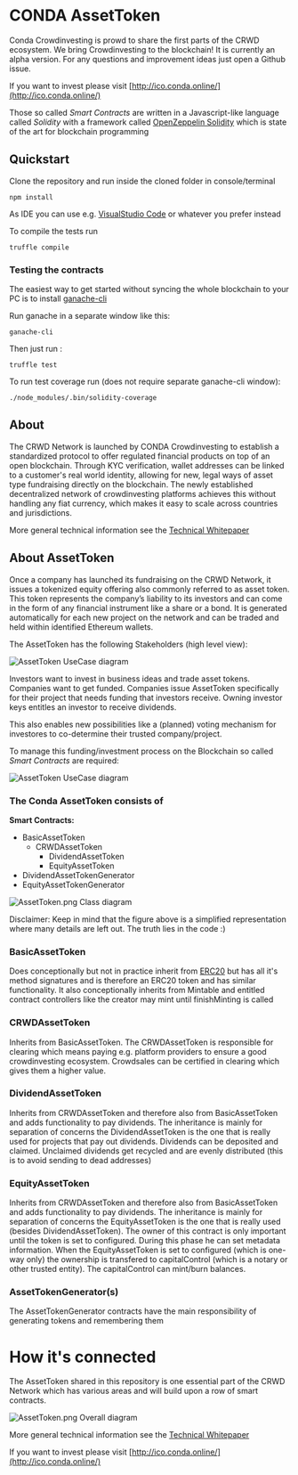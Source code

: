 # CONDA AssetToken

Conda Crowdinvesting is prowd to share the first parts of the CRWD ecosystem. We bring Crowdinvesting to the blockchain! It is currently an alpha version. For any questions and improvement ideas just open a Github issue.

If you want to invest please visit [http://ico.conda.online/](http://ico.conda.online/)

Those so called *Smart Contracts* are written in a Javascript-like language called *Solidity* with a framework called [OpenZeppelin Solidity](https://github.com/OpenZeppelin/openzeppelin-solidity) which is state of the art for blockchain programming

## Quickstart

Clone the repository and run inside the cloned folder in console/terminal 

```npm install```

As IDE you can use e.g. [VisualStudio Code](https://code.visualstudio.com/download) or whatever you prefer instead

To compile the tests run

```truffle compile```

### Testing the contracts

The easiest way to get started without syncing the whole blockchain to your PC is to install [ganache-cli](https://github.com/trufflesuite/ganache-cli)

Run ganache in a separate window like this:

```ganache-cli```

Then just run :

```truffle test```

To run test coverage run (does not require separate ganache-cli window):

```./node_modules/.bin/solidity-coverage```

## About
The CRWD Network is launched by CONDA Crowdinvesting to establish a standardized protocol to offer regulated financial products on top of an open blockchain. Through KYC verification, wallet addresses can be linked to a customer's real world identity, allowing for new, legal ways of asset type fundraising directly on the blockchain. The newly established decentralized network of crowdinvesting platforms achieves this without handling any fiat currency, which makes it easy to scale across countries and jurisdictions.

More general technical information see the [Technical Whitepaper](http://ico.conda.online/)

## About AssetToken
Once a company has launched its fundraising on the
CRWD Network, it issues a tokenized equity offering also commonly
referred to as asset token. This token represents the company’s
liability to its investors and can come in the form of any financial
instrument like a share or a bond. It is generated automatically for
each new project on the network and can be traded and held within
identified Ethereum wallets.

The AssetToken has the following Stakeholders (high level view):

![AssetToken UseCase diagram](./diagrams/AssetTokenUseCase.png "UseCase diagram")

Investors want to invest in business ideas and trade asset tokens. Companies want to get funded. Companies issue AssetToken specifically for their project that needs funding that investors receive. Owning investor keys entitles an investor to receive dividends. 

This also enables new possibilities like a (planned) voting mechanism for investores to co-determine their trusted company/project.

To manage this funding/investment process on the Blockchain so called *Smart Contracts* are required:

![AssetToken UseCase diagram](./diagrams/Project_Listing2.png "UseCase diagram")

### The Conda AssetToken consists of

**Smart Contracts:**

- BasicAssetToken
  - CRWDAssetToken
    - DividendAssetToken
    - EquityAssetToken
- DividendAssetTokenGenerator
- EquityAssetTokenGenerator

![AssetToken.png Class diagram](./diagrams/AssetToken.png "Class diagram")

Disclaimer: Keep in mind that the figure above is a simplified representation where many details are left out. The truth lies in the code :)

### BasicAssetToken
Does conceptionally but not in practice inherit from [ERC20](https://github.com/ethereum/eips/issues/20) but has all it's method signatures and is therefore an ERC20 token and has similar functionality. It also conceptionally inherits from Mintable and entitled contract controllers like the creator may mint until finishMinting is called

### CRWDAssetToken
 Inherits from BasicAssetToken. The CRWDAssetToken is responsible for clearing which means paying e.g. platform providers to ensure a good crowdinvesting ecosystem. Crowdsales can be certified in clearing which gives them a higher value.

### DividendAssetToken
Inherits from CRWDAssetToken and therefore also from BasicAssetToken and adds functionality to pay dividends. The inheritance is mainly for separation of concerns the DividendAssetToken is the one that is really used for projects that pay out dividends. Dividends can be deposited and claimed. Unclaimed dividends get recycled and are evenly distributed (this is to avoid sending to dead addresses)

### EquityAssetToken
Inherits from CRWDAssetToken and therefore also from BasicAssetToken and adds functionality to pay dividends. The inheritance is mainly for separation of concerns the EquityAssetToken is the one that is really used (besides DividendAssetToken). The owner of this contract is only important until the token is set to configured. During this phase he can set metadata information. When the EquityAssetToken is set to configured (which is one-way only) the ownership is transfered to capitalControl (which is a notary or other trusted entity). The capitalControl can mint/burn balances.

### AssetTokenGenerator(s)
The AssetTokenGenerator contracts have the main responsibility of generating tokens and remembering them

# How it's connected
The AssetToken shared in this repository is one essential part of the CRWD Network which has various areas and will build upon a row of smart contracts.

![AssetToken.png Overall diagram](./diagrams/CROWDTOKENOVERALL4.png "Overall diagram")

More general technical information see the [Technical Whitepaper](http://ico.conda.online/)

If you want to invest please visit [http://ico.conda.online/](http://ico.conda.online/)

